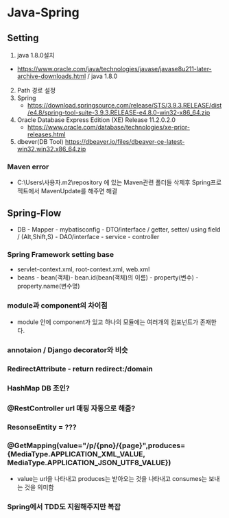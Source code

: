 # Java-Spring 

## Setting
 1. java 1.8.0설치
  - https://www.oracle.com/java/technologies/javase/javase8u211-later-archive-downloads.html / java 1.8.0
 2. Path 경로 설정
 3. Spring
	- https://download.springsource.com/release/STS/3.9.3.RELEASE/dist/e4.8/spring-tool-suite-3.9.3.RELEASE-e4.8.0-win32-x86_64.zip
 4. Oracle Database Express Edition (XE) Release 11.2.0.2.0
	- https://www.oracle.com/database/technologies/xe-prior-releases.html
 5. dbever(DB Tool) https://dbeaver.io/files/dbeaver-ce-latest-win32.win32.x86_64.zip
 
### Maven error
 - C:\Users\사용자\.m2\repository 에 있는 Maven관련 폴더들 삭제후 Spring프로젝트에서 MavenUpdate를 해주면 해결

## Spring-Flow
 - DB - Mapper - mybatisconfig - DTO/interface / getter, setter/ using field / (Alt,Shift,S) - DAO/interface - service - controller
 
### Spring Framework setting base
 - servlet-context.xml, root-context.xml, web.xml
 - beans - bean(객체)- bean.id(bean(객체)의 이름) - property(변수) - property.name(변수명)
 
### module과 component의 차이점
 - module 안에 component가 있고 하나의 모듈에는 여러개의 컴포넌트가 존재한다.
 
### annotaion / Django decorator와 비슷

### RedirectAttribute - return redirect:/domain

### HashMap DB 조인?

### @RestController url 매핑 자동으로 해줌?

### ResonseEntity = ???

### @GetMapping(value="/p/{pno}/{page}",produces= {MediaType.APPLICATION_XML_VALUE, MediaType.APPLICATION_JSON_UTF8_VALUE})
 - value는 url을 나타내고 produces는 받아오는 것을 나타내고 consumes는 보내는 것을 의미함
 
### Spring에서 TDD도 지원해주지만 복잡

 

